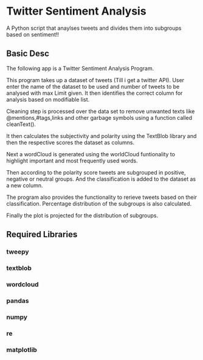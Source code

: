 
# Twitter Sentiment Analysis
A Python script that anaylses tweets and divides them into subgroups based on sentiment!!



## Basic Desc
The following app is a Twitter Sentiment Analysis Program. 

This program takes up a dataset of tweets (Till i get a twitter API). User enter the name of the dataset to be used and number of tweets to be analysed with max Limit given.
It then identifies the correct column for analysis based on modifiable list.

Cleaning step is processed over the data set to remove unwanted texts like @mentions,#tags,links and other garbage symbols using a function called cleanText().

It then calculates the subjectivity and polarity using the TextBlob library and then the respective scores the dataset as columns.

Next a wordCloud is generated using the worldCloud funtionality to highlight important and most frequently used words.

Then according to the polarity score tweets are subgrouped in positive, negative or neutral groups. And the classification is added to the dataset as a new column.

The program also provides the functionality to rerieve tweets based on their classification. Percentage distribution of the subgroups is also calculated.

Finally the plot is projected for the distribution of subgroups.


## Required Libraries
### tweepy
### textblob
### wordcloud
### pandas
### numpy
### re
### matplotlib


